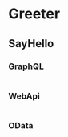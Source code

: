 

# Greeter

## SayHello

### GraphQL


```csharp --project ./src/Try/Try.csproj --source-file ./src/Try/Greeter/GraphQLGreeterSamples.cs --region Greeter_SayHello_GraphQL_Query
```

### WebApi

```csharp --project ./src/Try/Try.csproj --source-file ./src/Try/Greeter/WebApiGreeterSamples.cs --region Greeter_SayHello_WebApi_Query
```

### OData

```csharp --project ./src/Try/Try.csproj --source-file ./src/Try/Greeter/ODataGreeterSamples.cs --region Greeter_SayHello_OData_Query
```